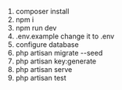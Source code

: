 1. composer install
2. npm i
3. npm run dev
4. .env.example change it to .env
5. configure database 
6. php artisan migrate --seed
7. php artisan key:generate
8. php artisan serve
9. php artisan test
